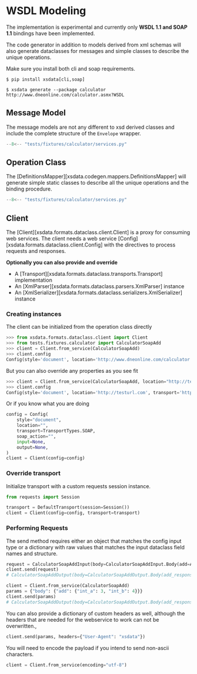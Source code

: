 # WSDL Modeling

The implementation is experimental and currently only **WSDL 1.1 and SOAP 1.1** bindings
have been implemented.

The code generator in addition to models derived from xml schemas will also generate
dataclasses for messages and simple classes to describe the unique operations.

Make sure you install both cli and soap requirements.

```console
$ pip install xsdata[cli,soap]
```

```console
$ xsdata generate --package calculator http://www.dneonline.com/calculator.asmx?WSDL
```

## Message Model

The message models are not any different to xsd derived classes and include the complete
structure of the `Envelope` wrapper.

```python show_lines="159:182"
--8<-- "tests/fixtures/calculator/services.py"
```

## Operation Class

The [DefinitionsMapper][xsdata.codegen.mappers.DefinitionsMapper] will generate simple
static classes to describe all the unique operations and the binding procedure.

```python show_lines="519:525"
--8<-- "tests/fixtures/calculator/services.py"
```

## Client

The [Client][xsdata.formats.dataclass.client.Client] is a proxy for consuming web
services. The client needs a web service
[Config][xsdata.formats.dataclass.client.Config] with the directives to process requests
and responses.

**Optionally you can also provide and override**

- A [Transport][xsdata.formats.dataclass.transports.Transport] implementation
- An [XmlParser][xsdata.formats.dataclass.parsers.XmlParser] instance
- An [XmlSerializer][xsdata.formats.dataclass.serializers.XmlSerializer] instance

### Creating instances

The client can be initialized from the operation class directly

```python
>>> from xsdata.formats.dataclass.client import Client
>>> from tests.fixtures.calculator import CalculatorSoapAdd
>>> client = Client.from_service(CalculatorSoapAdd)
>>> client.config
Config(style='document', location='http://www.dneonline.com/calculator.asmx', transport='http://schemas.xmlsoap.org/soap/http', soap_action='http://tempuri.org/Add', input=<class 'tests.fixtures.calculator.services.CalculatorSoapAddInput'>, output=<class 'tests.fixtures.calculator.services.CalculatorSoapAddOutput'>, encoding=None)

```

But you can also override any properties as you see fit

```python
>>> client = Client.from_service(CalculatorSoapAdd, location="http://testurl.com")
>>> client.config
Config(style='document', location='http://testurl.com', transport='http://schemas.xmlsoap.org/soap/http', soap_action='http://tempuri.org/Add', input=<class 'tests.fixtures.calculator.services.CalculatorSoapAddInput'>, output=<class 'tests.fixtures.calculator.services.CalculatorSoapAddOutput'>, encoding=None)

```

Or if you know what you are doing

```python
config = Config(
    style="document",
    location="",
    transport=TransportTypes.SOAP,
    soap_action="",
    input=None,
    output=None,
)
client = Client(config=config)
```

### Override transport

Initialize transport with a custom requests session instance.

```python
from requests import Session

transport = DefaultTransport(session=Session())
client = Client(config=config, transport=transport)
```

### Performing Requests

The send method requires either an object that matches the config input type or a
dictionary with raw values that matches the input dataclass field names and structure.

```python
request = CalculatorSoapAddInput(body=CalculatorSoapAddInput.Body(add=Add(10, 2)))
client.send(request)
# CalculatorSoapAddOutput(body=CalculatorSoapAddOutput.Body(add_response=AddResponse(add_result=12)))
```

```python
client = Client.from_service(CalculatorSoapAdd)
params = {"body": {"add": {"int_a": 3, "int_b": 4}}}
client.send(params)
# CalculatorSoapAddOutput(body=CalculatorSoapAddOutput.Body(add_response=AddResponse(add_result=7)))
```

You can also provide a dictionary of custom headers as well, although the headers that
are needed for the webservice to work can not be overwritten.,

```python
client.send(params, headers={"User-Agent": "xsdata"})
```

You will need to encode the payload if you intend to send non-ascii characters.

```python
client = Client.from_service(encoding="utf-8")
```

